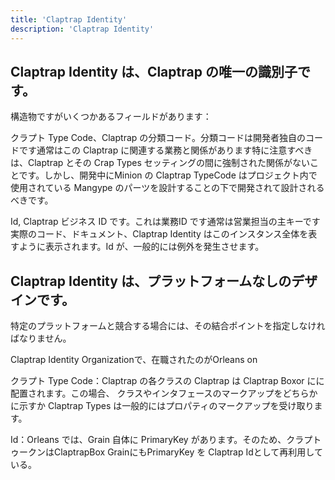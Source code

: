 ```yaml
---
title: 'Claptrap Identity'
description: 'Claptrap Identity'
---
```



## Claptrap Identity は、Claptrap の唯一の識別子です。

構造物ですがいくつかあるフィールドがあります：

クラプト Type Code、Claptrap の分類コード。分類コードは開発者独自のコードです通常はこの Claptrap に関連する業務と関係があります特に注意すべきは、Claptrap とその Crap Types セッティングの間に強制された関係がないことです。しかし、開発中にMinion の Claptrap TypeCode はプロジェクト内で使用されている Mangype のパーツを設計することの下で開発されて設計されるべきです。

Id, Claptrap ビジネス ID です。これは業務ID です通常は営業担当の主キーです実際のコード、ドキュメント、Claptrap Identity はこのインスタンス全体を表すように表示されます。Id が、一般的には例外を発生させます。

## Claptrap Identity は、プラットフォームなしのデザインです。

特定のプラットフォームと競合する場合には、その結合ポイントを指定しなければなりません。

Claptrap Identity Organizationで、在職されたのがOrleans on

クラプト Type Code：Claptrap の各クラスの Claptrap は Claptrap Boxor にに配置されます。この場合、 クラスやインタフェースのマークアップをどちらかに示すか Claptrap Types は一般的にはプロパティのマークアップを受け取ります。

Id：Orleans では、Grain 自体に PrimaryKey があります。そのため、クラプトゥークンはClaptrapBox GrainにもPrimaryKey を Claptrap Idとして再利用している。
